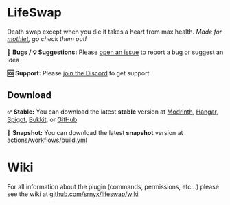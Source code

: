 # LifeSwap

Death swap except when you die it takes a heart from max health. *Made for [mothlet](https://youtube.com/channel/UCXJe1zf6xUxcTjjBwQK068w), go check them out!*

**🐛 Bugs / 💡 Suggestions:** Please [open an issue](https://github.com/srnyx/lifeswap/issues/new/choose) to report a bug or suggest an idea

**🆘 Support:** Please [join the Discord](https://srnyx.com/discord) to get support

## Download

**✅ Stable:** You can download the latest **stable** version at [Modrinth](https://modrinth.com/plugin/lifeswap), [Hangar](https://hangar.papermc.io/srnyx/LifeSwap), [Spigot](https://spigotmc.org/resources/105208), [Bukkit](https://dev.bukkit.org/projects/lifeswap), or [GitHub](https://github.com/srnyx/lifeswap/releases)

**🚧 Snapshot:** You can download the latest **snapshot** version at [actions/workflows/build.yml](https://github.com/srnyx/lifeswap/actions/workflows/build.yml)

# Wiki

For all information about the plugin (commands, permissions, etc...) please see the wiki at [github.com/srnyx/lifeswap/wiki](https://github.com/srnyx/lifeswap/wiki)
